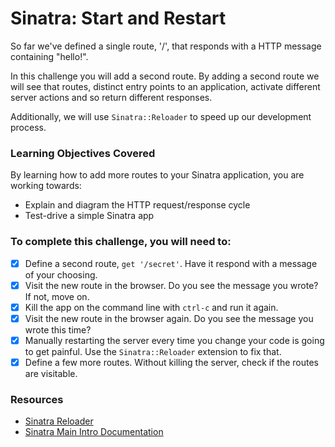 # Sinatra: Start and Restart

So far we've defined a single route, '/', that responds with a HTTP message containing "hello!".

In this challenge you will add a second route. By adding a second route we will see that routes, distinct entry points to an application, activate different server actions and so return different responses.

Additionally, we will use `Sinatra::Reloader` to speed up our development process.

### Learning Objectives Covered

By learning how to add more routes to your Sinatra application, you are working towards:

* Explain and diagram the HTTP request/response cycle
* Test-drive a simple Sinatra app

### To complete this challenge, you will need to:

- [x] Define a second route, `get '/secret'`. Have it respond with a message of your choosing.
- [x] Visit the new route in the browser. Do you see the message you wrote? If not, move on.
- [x] Kill the app on the command line with `ctrl-c` and run it again.
- [x] Visit the new route in the browser again. Do you see the message you wrote this time?
- [x] Manually restarting the server every time you change your code is going to get painful. Use the `Sinatra::Reloader` extension to fix that.
- [x] Define a few more routes. Without killing the server, check if the routes are visitable.

### Resources

- [Sinatra Reloader](http://sinatrarb.com/contrib/reloader)
- [Sinatra Main Intro Documentation](http://www.sinatrarb.com/intro.html)